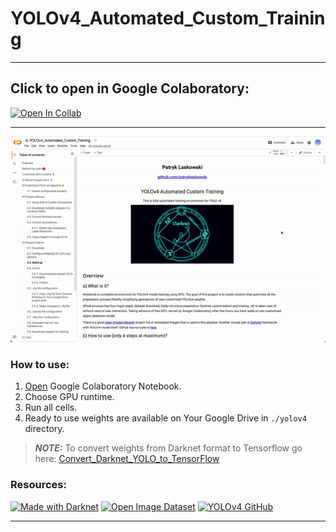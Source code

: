 # YOLOv4_Automated_Custom_Training

---

## Click to open in Google Colaboratory: 

[![Open In Collab](https://colab.research.google.com/assets/colab-badge.svg)](https://colab.research.google.com/drive/1kqAuVZ4zU7nqIubLFzQa7F7YTt-T2t0b?usp=sharing)

---

<p align="center"><img src="images/intro.gif" width="700"></p>

### How to use:
1) [Open](https://colab.research.google.com/drive/1kqAuVZ4zU7nqIubLFzQa7F7YTt-T2t0b?usp=sharing) Google Colaboratory Notebook.
2) Choose GPU runtime.
3) Run all cells.
4) Ready to use weights are available on Your Google Drive in `./yolov4` directory.

> **_NOTE:_**  To convert weights from Darknet format to Tensorflow go here: [Convert_Darknet_YOLO_to_TensorFlow](https://github.com/patryklaskowski/Convert_Darknet_YOLO_to_TensorFlow)

### Resources:

[![Made with Darknet](https://img.shields.io/badge/Darknet-Neural%20Network%20in%20C-000000?style=flat)](https://pjreddie.com/darknet/)
[![Open Image Dataset](https://img.shields.io/badge/Google-Open%20Image%20Dataset-800000?style=flat)](https://storage.googleapis.com/openimages/web/index.html)
[![YOLOv4 GitHub](https://img.shields.io/badge/YOLOv4-GitHub-199760?style=flat)](https://github.com/AlexeyAB/darknet)

---
